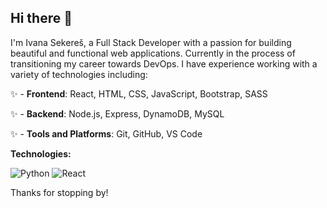 ## Hi there 👋

I'm Ivana Sekereš, a Full Stack Developer with a passion for building beautiful and functional web applications.
Currently in the process of transitioning my career towards DevOps.
I have experience working with a variety of technologies including:

✨  - **Frontend**: React, HTML, CSS, JavaScript, Bootstrap, SASS

✨  - **Backend**: Node.js, Express, DynamoDB, MySQL

✨  - **Tools and Platforms**: Git, GitHub, VS Code



**Technologies:** 

![Python](https://img.shields.io/badge/-Python-333333?style=flat&logo=python)
![React](https://img.shields.io/badge/-React-333333?style=flat&logo=React)


Thanks for stopping by!
<!--
**sankovicivana/sankovicivana** is a ✨ _special_ ✨ repository because its `README.md` (this file) appears on your GitHub profile.

Here are some ideas to get you started:

- 🔭 I’m currently working on ...
- 🌱 I’m currently learning ...
- 👯 I’m looking to collaborate on ...
- 🤔 I’m looking for help with ...
- 💬 Ask me about ...
- 📫 How to reach me: ...
- 😄 Pronouns: ...
- ⚡ Fun fact: ...
-->
